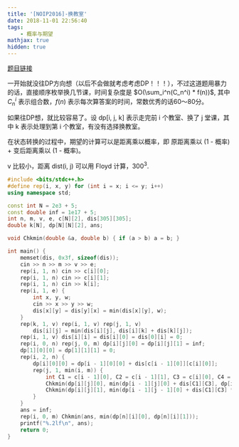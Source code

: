 ```yaml
---
title: '[NOIP2016]-换教室'
date: 2018-11-01 22:56:40
tags: 
    - 概率与期望
mathjax: true
hidden: true
---
```


[题目链接](https://www.luogu.org/problemnew/show/P1850)

一开始就没往DP方向想（以后不会做就考虑考虑DP！！！），不过这道题用暴力的话，直接顺序枚举换几节课，时间复杂度是 $O(\sum_i^n(C_n^i) * f(n))$, 其中 $C_n^i$ 表示组合数，$f(n)$ 表示每次算答案的时间，常数优秀的话60～80分。

如果往DP想，就比较容易了。设 dp[i, j, k] 表示走完前 i 个教室、换了 j 堂课，其中 k 表示处理到第 i 个教室，有没有选择换教室。

在状态转换的过程中，期望的计算可以是距离乘以概率，即 原距离乘以 (1 - 概率) + 变后距离乘以 (1 - 概率)。

v 比较小，距离 dist(i, j) 可以用 Floyd 计算，$300^3$.

``` c++
#include <bits/stdc++.h>
#define rep(i, x, y) for (int i = x; i <= y; i++)
using namespace std;

const int N = 2e3 + 5;
const double inf = 1e17 + 5;
int n, m, v, e, c[N][2], dis[305][305];
double k[N], dp[N][N][2], ans;

void Chkmin(double &a, double b) { if (a > b) a = b; }

int main() {
    memset(dis, 0x3f, sizeof(dis));
    cin >> n >> m >> v >> e;
    rep(i, 1, n) cin >> c[i][0];
    rep(i, 1, n) cin >> c[i][1];
    rep(i, 1, n) cin >> k[i];
    rep(i, 1, e) {
        int x, y, w;
        cin >> x >> y >> w;
        dis[x][y] = dis[y][x] = min(dis[x][y], w);
    }
    rep(k, 1, v) rep(i, 1, v) rep(j, 1, v)
        dis[i][j] = min(dis[i][j], dis[i][k] + dis[k][j]);
    rep(i, 1, v) dis[i][i] = dis[i][0] = dis[0][i] = 0;
    rep(i, 0, n) rep(j, 0, m) dp[i][j][0] = dp[i][j][1] = inf;
    dp[1][0][0] = dp[1][1][1] = 0;
    rep(i, 2, n) {
        dp[i][0][0] = dp[i - 1][0][0] + dis[c[i - 1][0]][c[i][0]];
        rep(j, 1, min(i, m)) {
            int C1 = c[i - 1][0], C2 = c[i - 1][1], C3 = c[i][0], C4 = c[i][1];
            Chkmin(dp[i][j][0], min(dp[i - 1][j][0] + dis[C1][C3], dp[i - 1][j][1] + dis[C1][C3] * (1 - k[i - 1]) + dis[C2][C3] * k[i - 1]));
            Chkmin(dp[i][j][1], min(dp[i - 1][j - 1][0] + dis[C1][C3] * (1 - k[i]) + dis[C1][C4] * k[i], dp[i - 1][j - 1][1] + dis[C2][C4] * k[i] * k[i - 1] + dis[C2][C3] * k[i - 1] * (1 - k[i]) + dis[C1][C4] * (1 - k[i - 1]) * k[i] + dis[C1][C3] * (1 - k[i - 1]) * (1 - k[i])));
        }
    }
    ans = inf;
    rep(i, 0, m) Chkmin(ans, min(dp[n][i][0], dp[n][i][1]));
    printf("%.2lf\n", ans);
    return 0;
}
```